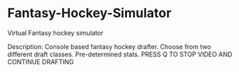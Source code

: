 # Fantasy-Hockey-Simulator
Virtual Fantasy hockey simulator 

Description: 
  Console based fantasy hockey drafter. Choose from two different draft classes. Pre-determined stats.
   PRESS Q TO STOP VIDEO AND CONTINUE DRAFTING
